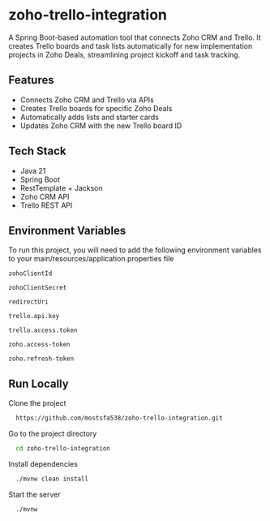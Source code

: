 # zoho-trello-integration

A Spring Boot-based automation tool that connects Zoho CRM and Trello. It creates Trello boards and task lists automatically for new implementation projects in Zoho Deals, streamlining project kickoff and task tracking.


## Features

- Connects Zoho CRM and Trello via APIs
- Creates Trello boards for specific Zoho Deals
- Automatically adds lists and starter cards
- Updates Zoho CRM with the new Trello board ID


## Tech Stack

- Java 21
- Spring Boot
- RestTemplate + Jackson
- Zoho CRM API
- Trello REST API


## Environment Variables

To run this project, you will need to add the following environment variables to your main/resources/application.properties file

`zohoClientId`

`zohoClientSecret`

`redirectUri`

`trello.api.key`

`trello.access.token`

`zoho.access-token`

`zoho.refresh-token`

## Run Locally

Clone the project

```bash
  https://github.com/mostsfa538/zoho-trello-integration.git
```

Go to the project directory

```bash
  cd zoho-trello-integration
```

Install dependencies

```bash
  ./mvnw clean install
```

Start the server

```bash
  ./mvnw 